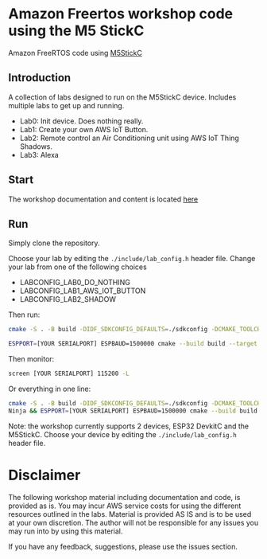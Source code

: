 # Amazon Freertos workshop code using the M5 StickC

Amazon FreeRTOS code using [M5StickC](https://docs.m5stack.com/#/en/core/m5stickc)


## Introduction

A collection of labs designed to run on the M5StickC device. Includes multiple labs to get up and running.

- Lab0: Init device. Does nothing really.
- Lab1: Create your own AWS IoT Button.
- Lab2: Remote control an Air Conditioning unit using AWS IoT Thing Shadows.
- Lab3: Alexa

## Start

The workshop documentation and content is located [here](https://teuteuguy.github.io/amazon-freertos-workshop-docs/)

## Run

Simply clone the repository.

Choose your lab by editing the `./include/lab_config.h` header file. Change your lab from one of the following choices

- LABCONFIG_LAB0_DO_NOTHING
- LABCONFIG_LAB1_AWS_IOT_BUTTON
- LABCONFIG_LAB2_SHADOW

Then run: 

```bash
cmake -S . -B build -DIDF_SDKCONFIG_DEFAULTS=./sdkconfig -DCMAKE_TOOLCHAIN_FILE=amazon-freertos/tools/cmake/toolchains/xtensa-esp32.cmake -GNinja

ESPPORT=[YOUR SERIALPORT] ESPBAUD=1500000 cmake --build build --target flash
```

Then monitor:
```bash
screen [YOUR SERIALPORT] 115200 -L
```

Or everything in one line: 
```bash
cmake -S . -B build -DIDF_SDKCONFIG_DEFAULTS=./sdkconfig -DCMAKE_TOOLCHAIN_FILE=amazon-freertos/tools/cmake/toolchains/xtensa-esp32.cmake -G
Ninja && ESPPORT=[YOUR SERIALPORT] ESPBAUD=1500000 cmake --build build --target flash && screen [YOUR SERIALPORT] 115200 -L
```

Note: the workshop currently supports 2 devices, ESP32 DevkitC and the M5StickC. Choose your device by editing the `./include/lab_config.h` header file.

# Disclaimer
The following workshop material including documentation and code, is provided as is. You may incur AWS service costs for using the different resources outlined in the labs. Material is provided AS IS and is to be used at your own discretion. The author will not be responsible for any issues you may run into by using this material. 

If you have any feedback, suggestions, please use the issues section.